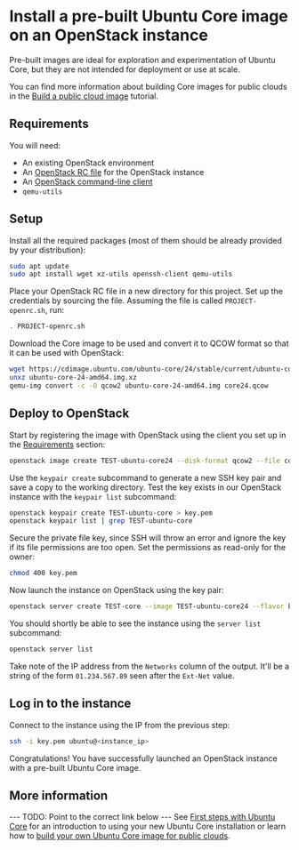 # Install a pre-built Ubuntu Core image on an OpenStack instance

Pre-built images are ideal for exploration and experimentation of Ubuntu Core, but they are not intended for deployment or use at scale. 

You can find more information about building Core images for public clouds in the [Build a public cloud image](/tutorials/build-a-public-cloud-image/index) tutorial.


## Requirements

You will need:

- An existing OpenStack environment
- An [OpenStack RC file](https://docs.openstack.org/newton/user-guide/common/cli-set-environment-variables-using-openstack-rc.html) for the OpenStack instance
- An [OpenStack command-line client](https://docs.openstack.org/newton/user-guide/common/cli-install-openstack-command-line-clients.html)
- `qemu-utils`

## Setup

Install all the required packages (most of them should be already provided by your distribution):

```bash
sudo apt update
sudo apt install wget xz-utils openssh-client qemu-utils
````

Place your OpenStack RC file in a new directory for this project. Set up the credentials by sourcing the file. Assuming the file is called `PROJECT-openrc.sh`, run:

```bash
. PROJECT-openrc.sh
```
Download the Core image to be used and convert it to QCOW format so that it can be used with OpenStack:

```bash
wget https://cdimage.ubuntu.com/ubuntu-core/24/stable/current/ubuntu-core-24-amd64.img.xz
unxz ubuntu-core-24-amd64.img.xz
qemu-img convert -c -O qcow2 ubuntu-core-24-amd64.img core24.qcow
```

## Deploy to OpenStack

Start by registering the image with OpenStack using the client you set up in the [Requirements](#requirements) section:

```bash
openstack image create TEST-ubuntu-core24 --disk-format qcow2 --file core24.qcow --property hw_firmware_type=uefi --progress
```

Use the `keypair create` subcommand to generate a new SSH key pair and save a copy to the working directory. Test the key exists in our OpenStack instance with the `keypair list` subcommand:

```bash
openstack keypair create TEST-ubuntu-core > key.pem
openstack keypair list | grep TEST-ubuntu-core
```

Secure the private file key, since SSH will throw an error and ignore the key if its file permissions are too open. Set the permissions as read-only for the owner:

```bash
chmod 400 key.pem
```

Now launch the instance on OpenStack using the key pair:

```bash
openstack server create TEST-core --image TEST-ubuntu-core24 --flavor b2-7 --network Ext-Net --key-name TEST-ubuntu-core --config-drive true
```

You should shortly be able to see the instance using the `server list` subcommand:

```bash
openstack server list
```

Take note of the IP address from the `Networks` column of the output. It'll be a string of the form `01.234.567.89` seen after the `Ext-Net` value.

## Log in to the instance

Connect to the instance using the IP from the previous step:

```bash
ssh -i key.pem ubuntu@<instance_ip>
```

Congratulations! You have successfully launched an OpenStack instance with a pre-built Ubuntu Core image.

## More information

--- TODO: Point to the correct link below ---
See [First steps with Ubuntu Core](/how-to-guides/using-ubuntu-core) for an introduction to using your new Ubuntu Core installation or learn how to [build your own Ubuntu Core image for public clouds](/tutorials/build-a-public-cloud-image/index).
